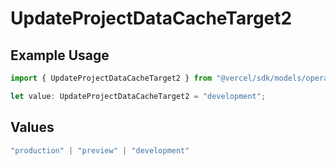 # UpdateProjectDataCacheTarget2

## Example Usage

```typescript
import { UpdateProjectDataCacheTarget2 } from "@vercel/sdk/models/operations/updateprojectdatacache.js";

let value: UpdateProjectDataCacheTarget2 = "development";
```

## Values

```typescript
"production" | "preview" | "development"
```